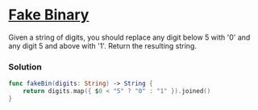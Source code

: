 # [Fake Binary](https://www.codewars.com/kata/57eae65a4321032ce000002d/train/swift)

Given a string of digits, you should replace any digit below 5 with '0' and any digit 5 and above with '1'. Return the resulting string.

### Solution
```swift
func fakeBin(digits: String) -> String {
    return digits.map({ $0 < "5" ? "0" : "1" }).joined()
}
```
